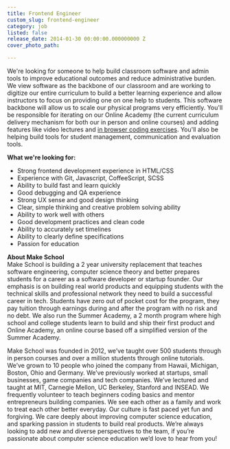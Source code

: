 ```yaml
---
title: Frontend Engineer
custom_slug: frontend-engineer
category: job
listed: false
release_date: 2014-01-30 00:00:00.000000000 Z
cover_photo_path: 

---
```

We're looking for someone to help build classroom software and admin tools to improve educational outcomes and reduce administrative burden. We view software as the backbone of our classroom and are working to digitize our entire curriculum to build a better learning experience and allow instructors to focus on providing one on one help to students. This software backbone will allow us to scale our physical programs very efficiently. You'll be responsible for iterating on our Online Academy (the current curriculum delivery mechanism for both our in person and online courses) and adding features like video lectures and [in browser coding exercises](http://make.sc/flappy). You'll also be helping build tools for student management, communication and evaluation tools.

**What we're looking for:**

- Strong frontend development experience in HTML/CSS
- Experience with Git, Javascript, CoffeeScript, SCSS
- Ability to build fast and learn quickly
- Good debugging and QA experience
- Strong UX sense and good design thinking
- Clear, simple thinking and creative problem solving ability
- Ability to work well with others
- Good development practices and clean code
- Ability to accurately set timelines
- Ability to clearly define specifications
- Passion for education

**About Make School**<br> Make School is building a 2 year university replacement that teaches software engineering, computer science theory and better prepares students for a career as a software developer or startup founder. Our emphasis is on building real world products and equipping students with the technical skills and professional network they need to build a successful career in tech. Students have zero out of pocket cost for the program, they pay tuition through earnings during and after the program with no risk and no debt. We also run the Summer Academy, a 2 month program where high school and college students learn to build and ship their first product and Online Academy, an online course based off a simplified version of the Summer Academy.

Make School was founded in 2012, we’ve taught over 500 students through in person courses and over a million students through online tutorials. We’ve grown to 10 people who joined the company from Hawaii, Michigan, Boston, Ohio and Germany. We’ve previously worked at startups, small businesses, game companies and tech companies. We’ve lectured and taught at MIT, Carnegie Mellon, UC Berkeley, Stanford and INSEAD. We frequently volunteer to teach beginners coding basics and mentor entrepreneurs building companies. We see each other as a family and work to treat each other better everyday. Our culture is fast paced yet fun and forgiving. We care deeply about improving computer science education, and sparking passion in students to build real products. We’re always looking to add new and diverse perspectives to the team, if you’re passionate about computer science education we’d love to hear from you!
